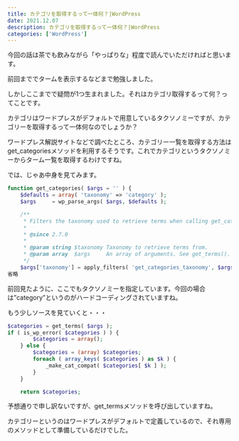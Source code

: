 ```yaml
---
title: カテゴリを取得するって一体何？|WordPress
date: 2021.12.07
description: カテゴリを取得するって一体何？|WordPress
categories: ['WordPress']
---
```


今回の話は茶でも飲みながら「やっぱりな」程度で読んでいただければと思います。



前回まででタームを表示するなどまで勉強しました。

しかしここまでで疑問が1つ生まれました。それはカテゴリ取得するって何？ってことです。

カテゴリはワードプレスがデフォルトで用意しているタクソノミーですが、カテゴリーを取得するって一体何なのでしょうか？

ワードプレス解説サイトなどで調べたところ、カテゴリー一覧を取得する方法はget_categoriesメソッドを利用するそうです。これでカテゴリというタクソノミーからターム一覧を取得するわけですね。

では、じゃあ中身を見てみます。

```php
function get_categories( $args = '' ) {
	$defaults = array( 'taxonomy' => 'category' );
	$args     = wp_parse_args( $args, $defaults );

	/**
	 * Filters the taxonomy used to retrieve terms when calling get_categories().
	 *
	 * @since 2.7.0
	 *
	 * @param string $taxonomy Taxonomy to retrieve terms from.
	 * @param array  $args     An array of arguments. See get_terms().
	 */
	$args['taxonomy'] = apply_filters( 'get_categories_taxonomy', $args['taxonomy'], $args );
省略

```


前回見たように、ここでもタクソノミーを指定しています。今回の場合は”category”というのがハードコーディングされていますね。

もう少しソースを見ていくと・・・

```php
$categories = get_terms( $args );
if ( is_wp_error( $categories ) ) {
		$categories = array();
	} else {
		$categories = (array) $categories;
		foreach ( array_keys( $categories ) as $k ) {
			_make_cat_compat( $categories[ $k ] );
		}
	}

	return $categories;
```


予想通りで申し訳ないですが、get_termsメソッドを呼び出していますね。

カテゴリーというのはワードプレスがデフォルトで定義しているので、それ専用のメソッドとして準備しているだけでした。
